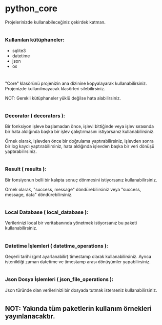 # python_core
Projelerinizde kullanabileceğiniz çekirdek katman.
#
### Kullanılan kütüphaneler:
- sqlite3
- datetime
- json
- os
#
"Core" klasörünü projenizin ana dizinine kopyalayarak kullanabilirsiniz. Projenizde kullanılmayacak klasörleri silebilirsiniz.

NOT: Gerekli kütüphaneler yüklü değilse hata alabilirsiniz.
#
### Decorator ( decorators ):
Bir fonksiyon işleve başlamadan önce, işlevi bittiğinde veya işlev sırasında bir hata aldığında başka bir işlev çalıştırmasını istiyorsanız kullanabilirsiniz.

Örnek olarak, işlevden önce bir doğrulama yaptırabilirsiniz, işlevden sonra bir log kaydı yaptırabilirsiniz, hata aldığında işlevden başka bir veri dönüşü yaptırabilirsiniz.
#
### Result ( results ):
Bir fonsiyonun belli bir kalıpta sonuç dönmesini istiyorsanız kullanabilirsiniz. 

Örnek olarak, "success, message" döndürebilirsiniz veya "success, message, data" döndürebilirsiniz.
#
### Local Database ( local_database ):
Verilerinizi local bir veritabanında yönetmek istiyorsanız bu paketi kullanabilirsiniz.
#
### Datetime İşlemleri ( datetime_operations ):
Geçerli tarihi (gmt ayarlanabilir) timestamp olarak kullanabilirsiniz. Ayrıca istenildiği zaman datetime ve timestamp arası dönüşümler yapabilirsiniz.
#
### Json Dosya İşlemleri ( json_file_operations ):
Json türünde olan verilerinizi bir dosyada tutmak isterseniz kullanabilirsiniz.
#
## NOT: Yakında tüm paketlerin kullanım örnekleri yayınlanacaktır.
